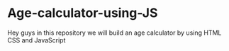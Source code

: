 # Age-calculator-using-JS
Hey guys in this repository we will build an age calculator by using HTML CSS and JavaScript
